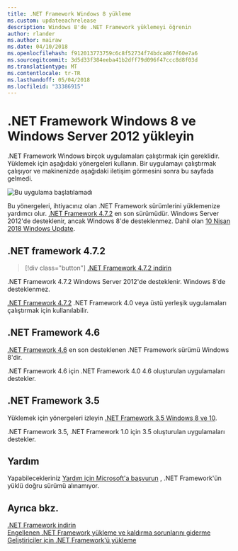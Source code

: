 ```yaml
---
title: .NET Framework Windows 8 yükleme
ms.custom: updateeachrelease
description: Windows 8'de .NET Framework yüklemeyi öğrenin
author: rlander
ms.author: mairaw
ms.date: 04/10/2018
ms.openlocfilehash: f912013773759c6c8f52734f74bdca867f60e7a6
ms.sourcegitcommit: 3d5d33f384eeba41b2dff79d096f47ccc8d8f03d
ms.translationtype: MT
ms.contentlocale: tr-TR
ms.lasthandoff: 05/04/2018
ms.locfileid: "33386915"
---
```

# <a name="install-the-net-framework-on-windows-8-and-windows-server-2012"></a>.NET Framework Windows 8 ve Windows Server 2012 yükleyin

.NET Framework Windows birçok uygulamaları çalıştırmak için gereklidir. Yüklemek için aşağıdaki yönergeleri kullanın. Bir uygulamayı çalıştırmak çalışıyor ve makinenizde aşağıdaki iletişim görmesini sonra bu sayfada gelmedi.

![Bu uygulama başlatılamadı](./media/this-application-could-not-be-started.png)

Bu yönergeleri, ihtiyacınız olan .NET Framework sürümlerini yüklemenize yardımcı olur. [.NET Framework 4.7.2](http://go.microsoft.com/fwlink/?LinkID=863255) en son sürümüdür. Windows Server 2012'de desteklenir, ancak Windows 8'de desteklenmez. Dahil olan [10 Nisan 2018 Windows Update](https://www.microsoft.com/software-download/windows10).

## <a name="net-framework-472"></a>.NET framework 4.7.2

> [!div class="button"]
[.NET Framework 4.7.2 indirin](https://www.microsoft.com/net/download/thank-you/net472?utm_source=ms-docs&utm_medium=referral)

.NET Framework 4.7.2 Windows Server 2012'de desteklenir. Windows 8'de desteklenmez.

[.NET Framework 4.7.2](http://go.microsoft.com/fwlink/?LinkID=863255) .NET Framework 4.0 veya üstü yerleşik uygulamaları çalıştırmak için kullanılabilir.

## <a name="net-framework-46"></a>.NET Framework 4.6

[.NET Framework 4.6](https://www.microsoft.com/en-us/download/details.aspx?id=48130) en son desteklenen .NET Framework sürümü Windows 8'dir.

.NET Framework 4.6 için .NET Framework 4.0 4.6 oluşturulan uygulamaları destekler.

## <a name="net-framework-35"></a>.NET Framework 3.5

Yüklemek için yönergeleri izleyin [.NET Framework 3.5 Windows 8 ve 10](dotnet-35-windows-10.md).

.NET Framework 3.5, .NET Framework 1.0 için 3.5 oluşturulan uygulamaları destekler.

## <a name="help"></a>Yardım

Yapabilecekleriniz [Yardım için Microsoft'a başvurun](mailto:dotnet-install-help@service.microsoft.com?subject=Install-Help) , .NET Framework'ün yüklü doğru sürümü alınamıyor.

## <a name="see-also"></a>Ayrıca bkz.

[.NET Framework indirin](https://www.microsoft.com/net/download/framework?utm_source=ms-docs&utm_medium=referral)   
[Engellenen .NET Framework yükleme ve kaldırma sorunlarını giderme](troubleshoot-blocked-installations-and-uninstallations.md)   
[Geliştiriciler için .NET Framework'ü yükleme](guide-for-developers.md)

